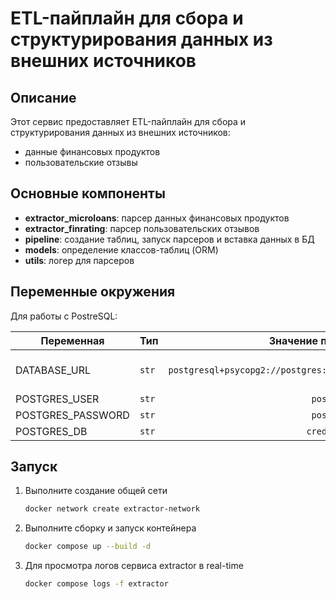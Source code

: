 # ETL-пайплайн для сбора и структурирования данных из внешних источников

## Описание
Этот сервис предоставляет ETL-пайплайн для сбора и структурирования данных из внешних источников:

- данные финансовых продуктов
- пользовательские отзывы

## Основные компоненты
- **extractor_microloans**: парсер данных финансовых продуктов
- **extractor_finrating**: парсер пользовательских отзывов
- **pipeline**: создание таблиц, запуск парсеров и вставка данных в БД
- **models**: определение классов-таблиц (ORM)
- **utils**: логер для парсеров


## Переменные окружения

Для работы с PostreSQL:

| Переменная           |  Тип  |        Значение по умолчанию          | Комментарий                                                      |
| -------------------- | ----- | :-----------------------------------: | ---------------------------------------------------------------- |
| DATABASE_URL              | `str` | `postgresql+psycopg2://postgres:postgres@postgres:5432/credistory` | URL для доступа к базе данных                                                 |
| POSTGRES_USER   | `str` |   `postgres`   | Пользователь            |
| POSTGRES_PASSWORD | `str` |  `postgres`  | Пароль |
| POSTGRES_DB             | `str` |      `credistory`                 |        название БД                                |

## Запуск

1. Выполните создание общей сети
   ```bash
   docker network create extractor-network
   ```
3. Выполните сборку и запуск контейнера
   ```bash
   docker compose up --build -d
   ```
4. Для просмотра логов сервиса extractor в real-time
    ```bash
    docker compose logs -f extractor
    ```
